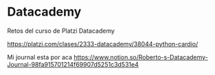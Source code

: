 # Datacademy

Retos del curso de Platzi Datacademy

 https://platzi.com/clases/2333-datacademy/38044-python-cardio/
 

 Mi journal esta por aca 
 https://www.notion.so/Roberto-s-Datacademy-Journal-98fa915701214f69907d5251c3d531e4
 
 
